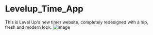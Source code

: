 # Levelup_Time_App
This is Level Up's new timer website, completely redesigned with a hip, fresh and modern look.
![image](https://user-images.githubusercontent.com/25233962/232003583-77124221-f0c1-49e8-bacf-290276233140.png)
